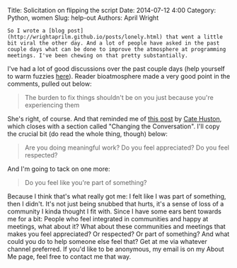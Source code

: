 Title: Solicitation on flipping the script
Date: 2014-07-12 4:00
Category: Python, women
Slug: help-out
Authors: April Wright 

    So I wrote a [blog post](http://wrightaprilm.github.io/posts/lonely.html) that went a little bit viral the other day. And a lot of people have asked in the past couple days what can be done to improve the atmosphere at programming meetings. I've been chewing on that pretty substantially.
I've had a lot of good discussions over the past couple days (help yourself to warm fuzzies [here](https://storify.com/WrightingApril/people-are-nice)).
Reader bioatmosphere made a very good point in the comments, pulled out below:

>The burden to fix things shouldn't be on you just because you're experiencing them

She's right, of course. And that reminded me of [this post](http://www.catehuston.com/blog/2014/06/11/another-rant-about-the-pipeline/) by [Cate Huston](https://plus.google.com/+CateHuston/posts), which closes with a section called "Changing the Conversation". I'll copy the crucial bit (do read the whole thing, though) below:

> Are you doing meaningful work? 
> Do you feel appreciated? 
> Do you feel respected?

And I'm going to tack on one more:

> Do you feel like you're part of something?

Because I think that's what really got me: I felt like I was part of something, then I didn't. It's not just being snubbed that hurts, it's a sense of loss of a community I kinda thought I fit with.
Since I have some ears bent towards me for a bit: People who feel integrated in communities and happy at meetings, what about it? What about these communities and meetings that makes you feel appreciated? Or respected? Or part of something? And what could you do to help someone else feel that?
Get at me via whatever channel preferred. If you'd like to be anonymous, my email is on my About Me page, feel free to contact me that way.


